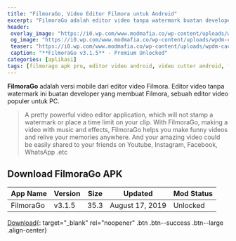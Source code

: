```yaml
---
title: "FilmoraGo, Video Editor Filmora untuk Android"
excerpt: "FilmoraGo adalah editor video tanpa watermark buatan developer yang membuat Filmora, sebuah editor video populer untuk PC"
header:
 overlay_image: "https://i0.wp.com/www.modmafia.co/wp-content/uploads/wpdm-cache/filmorago-900x0.png"
 og_image: "https://i0.wp.com/www.modmafia.co/wp-content/uploads/wpdm-cache/filmorago-900x0.png"
 teaser: "https://i0.wp.com/www.modmafia.co/wp-content/uploads/wpdm-cache/filmorago-900x0.png?resize=320,320"
 caption: "**FilmoraGo v3.1.5** - Premium Unlocked"
categories: [aplikasi]
tags: [filmorago apk pro, editor video android, video cutter android, filmora android]
---
```

**FilmoraGo** adalah versi mobile dari editor video Filmora. Editor video tanpa watermark ini buatan developer yang membuat Filmora, sebuah editor video populer untuk PC.

> A pretty powerful video editor application, which will not stamp a watermark or place a time limit on your clip. With FilmoraGo, making a video with music and effects, FilmoraGo helps you make funny videos and relive your memories anywhere. And your amazing video could be easily shared to your friends on Youtube, Instagram, Facebook, WhatsApp .etc

## Download FilmoraGo APK

|App Name|Version|Size|Updated|Mod Status|
|---|---|---|---|---|
|FilmoraGo|v3.1.5|35.3|August 17, 2019|Unlocked|

[Download](https://bit.ly/2kzCw9t){: target="_blank" rel="noopener" .btn .btn--success .btn--large .align-center}

